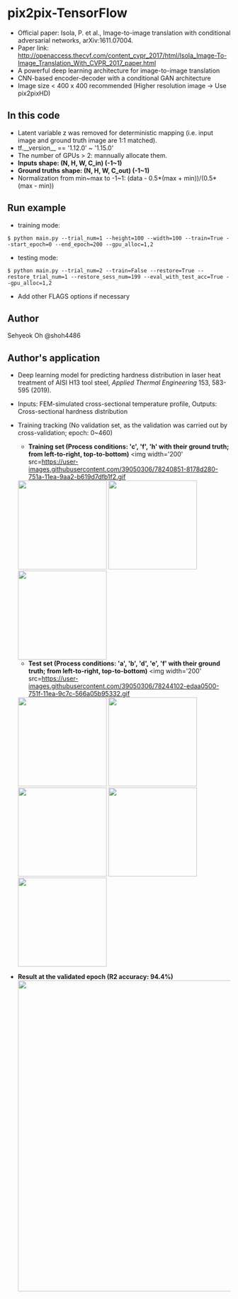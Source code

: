 # pix2pix-TensorFlow
- Official paper: Isola, P. et al., Image-to-image translation with conditional adversarial networks, arXiv:1611.07004.
- Paper link: http://openaccess.thecvf.com/content_cvpr_2017/html/Isola_Image-To-Image_Translation_With_CVPR_2017_paper.html
- A powerful deep learning architecture for image-to-image translation
- CNN-based encoder-decoder with a conditional GAN architecture
- Image size < 400 x 400 recommended (Higher resolution image -> Use pix2pixHD)
## In this code
- Latent variable z was removed for deterministic mapping (i.e. input image and ground truth image are 1:1 matched).
- tf.\_\_version\_\_ == '1.12.0' ~ '1.15.0'
- The number of GPUs > 2: mannually allocate them.
- **Inputs shape: (N, H, W, C_in) (-1~1)**       
- **Ground truths shape: (N, H, W, C_out) (-1~1)**
- Normalization from min\~max to -1\~1: (data - 0.5*(max + min))/(0.5*(max - min))
## Run example
- training mode:
```
$ python main.py --trial_num=1 --height=100 --width=100 --train=True --start_epoch=0 --end_epoch=200 --gpu_alloc=1,2
```
- testing mode: 
```
$ python main.py --trial_num=2 --train=False --restore=True --restore_trial_num=1 --restore_sess_num=199 --eval_with_test_acc=True --gpu_alloc=1,2
```
- Add other FLAGS options if necessary
## Author
Sehyeok Oh  @shoh4486
## Author's application
- Deep learning model for predicting hardness distribution in laser heat treatment of AISI H13 tool steel, *Applied Thermal Engineering* 153, 583-595 (2019).
- Inputs: FEM-simulated cross-sectional temperature profile, Outputs: Cross-sectional hardness distribution
- Training tracking (No validation set, as the validation was carried out by cross-validation; epoch: 0~460)
  - **Training set (Process conditions: 'c', 'f', 'h' with their ground truth; from left-to-right, top-to-bottom)**
  <img width='200' src=https://user-images.githubusercontent.com/39050306/78240851-8178d280-751a-11ea-9aa2-b619d7dfb1f2.gif
  <img width='200' src=https://user-images.githubusercontent.com/39050306/78243516-dae30080-751e-11ea-8d86-e352471e565c.png>
  <img width='200' src=https://user-images.githubusercontent.com/39050306/78240473-06172100-751a-11ea-96b3-bdd337893a39.gif
  <img width='200' src=https://user-images.githubusercontent.com/39050306/78243609-06fe8180-751f-11ea-943f-345d5c2a6ba2.png>
  <img width='200' src=https://user-images.githubusercontent.com/39050306/78241031-bedd6000-751a-11ea-87ae-e913ddad73b4.gif
  <img width='200' src=https://user-images.githubusercontent.com/39050306/78243682-27c6d700-751f-11ea-8beb-abd0aa59d68d.png>
  
  - **Test set (Process conditions: 'a', 'b', 'd', 'e', 'f' with their ground truth; from left-to-right, top-to-bottom)**
  <img width='200' src=https://user-images.githubusercontent.com/39050306/78244102-edaa0500-751f-11ea-9c7c-566a05b95332.gif
  <img width='200' src=https://user-images.githubusercontent.com/39050306/78244107-ef73c880-751f-11ea-8e54-48d6c5715680.png>
  <img width='200' src=https://user-images.githubusercontent.com/39050306/78243899-94da6c80-751f-11ea-859e-f2ab6c416442.gif
  <img width='200' src=https://user-images.githubusercontent.com/39050306/78243905-96a43000-751f-11ea-8983-2b829834b69e.png>
  <img width='200' src=https://user-images.githubusercontent.com/39050306/78243930-a28ff200-751f-11ea-9269-4a23400bc245.gif
  <img width='200' src=https://user-images.githubusercontent.com/39050306/78243933-a459b580-751f-11ea-96eb-d74f261d938d.png>
  <img width='200' src=https://user-images.githubusercontent.com/39050306/78243958-aface100-751f-11ea-9a83-0c21eeca6f5b.gif
  <img width='200' src=https://user-images.githubusercontent.com/39050306/78243966-b20f3b00-751f-11ea-86bb-07e7e838237b.png>
  <img width='200' src=https://user-images.githubusercontent.com/39050306/78244007-c0f5ed80-751f-11ea-8b9c-d5f0981f939d.gif
  <img width='200' src=https://user-images.githubusercontent.com/39050306/78244013-c2bfb100-751f-11ea-8025-c83df4acbc74.png>
  
- **Result at the validated epoch (R2 accuracy: 94.4%)**
  <img width='700' src="https://user-images.githubusercontent.com/39050306/68071460-edb1a780-fdbd-11e9-9e79-f83ab867e11f.png">
